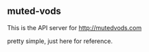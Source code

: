 ## muted-vods

This is the API server for <http://mutedvods.com>

pretty simple, just here for reference.

